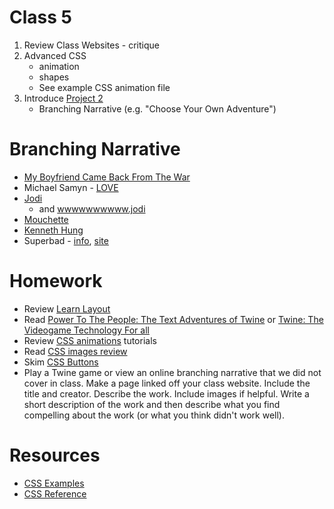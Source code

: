 # Class 5

1. Review Class Websites - critique
2. Advanced CSS
	* animation
	* shapes
	* See example CSS animation file
3. Introduce [Project 2](../projects/project2.md)
	* Branching Narrative (e.g. "Choose Your Own Adventure")

# Branching Narrative
* [My Boyfriend Came Back From The War](http://rhizome.org/art/artbase/artwork/my-boyfriend-came-back-from-the-war/)
* Michael Samyn - [LOVE](https://anthology.rhizome.org/love)
* [Jodi](jodi.org)
	* and [wwwwwwwwww.jodi](http://wwwwwwwww.jodi.org/)
* [Mouchette](https://anthology.rhizome.org/mouchette)
* [Kenneth Hung](http://www.tinkin.com/portfolio-item/1111111111111111-dot-com/)
* Superbad - [info]("https://en.wikipedia.org/wiki/Superbad_(website)"), [site](http://superbad.com)

# Homework
* Review [Learn Layout](http://learnlayout.com)
* Read [Power To The People: The Text Adventures of Twine](https://www.gamespot.com/articles/power-to-the-people-the-text-adventures-of-twine/1100-6402665/) or [Twine: The Videogame Technology For all](http://www.nytimes.com/2014/11/23/magazine/twine-the-video-game-technology-for-all.html)
* Review [CSS animations](https://www.w3schools.com/css/css3_animations.asp) tutorials
* Read [CSS images review](https://www.w3schools.com/css/css3_images.asp)
* Skim [CSS Buttons](https://www.w3schools.com/css/css3_buttons.asp)
* Play a Twine game or view an online branching narrative that we did not cover in class. Make a page linked off your class website. Include the title and creator. Describe the work. Include images if helpful. Write a short description of the work and then describe what you find compelling about the work (or what you think didn't work well).

# Resources
* [CSS Examples](https://www.w3schools.com/css/css_examples.asp)
* [CSS Reference](https://www.w3schools.com/cssref/default.asp)
